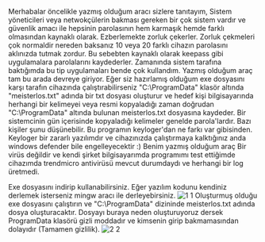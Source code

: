 Merhabalar öncelikle yazmış olduğum aracı sizlere tanıtayım, 
Sistem yöneticileri veya netwokçülerin bakması gereken bir çok sistem vardır ve güvenlik amacı ile hepsinin parolasının hem karmaşık hemde farklı olmasından kaynaklı olarak.
Ezberlemekte zorluk çekerler. Zorluk çekmeleri çok normaldir nereden baksanız 10 veya 20 farklı cihazın parolasını aklınızda tutmak zordur. Bu sebebten kaynaklı olarak keepass gibi
uygulamalara parolalarını kaydederler. Zamanında sistem tarafına baktığımda bu tip uygulamaları bende çok kullandım. Yazmış olduğum araç tam bu arada devreye giriyor. Eğer siz hazırlamış olduğum exe 
dosyasını karşı tarafın cihazında çalıştırabilirseniz "C:\ProgramData" klasör altında "meisterlos.txt" adında bir txt dosyası oluşturur ve hedef kişi bilgisayarında herhangi bir kelimeyei veya resmi kopyaladığı zaman
doğrudan "C:\ProgramData" altında bulunan meisterlos.txt dosyasına kaydeder. Bir sistemcinin gün içerisinde kopyaladığı kelimeler genelde parola'lardır. Bazı kişiler şunu düşünebilir.
Bu programın keyloger'dan ne farkı var gibisinden. Keyloger bir zararlı yazılımdır ve cihazınızda çalıştırmaya kalktığınız anda windows defender bile engelleyecektir :) Benim yazmış olduğum araç
Bir virüs değildir ve kendi şirket bilgisayarımda programımı test ettiğimde cihazımda trendmicro antivirüsü mevcut durumdaydı ve herhangi bir log üretmedi. 

Exe dosyasını indirip kullanabilirsiniz. Eğer yazılım kodunu kendiniz derlemek isterseniz mingw aracı ile derleyebirsiniz.
![1 1](https://github.com/meisterlos/Data_Capture/assets/81145753/c80d6d5a-e879-42db-b74c-5cdf5f4d5bef)
Oluşturmuş olduğu exe dosyasını çalıştırın ve "C:\ProgramData" dizininde meisterlos.txt adında dosya oluşturacaktır. Dosyayı buraya neden oluşturuyoruz dersek ProgramData klasörü gizli moddadır ve kimsenin girip bakmamasından dolayıdır (Tamamen gizlilik).
![2 2](https://github.com/meisterlos/Data_Capture/assets/81145753/4db48982-5ac5-403d-9128-2b05d7e09396)
